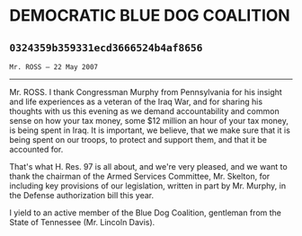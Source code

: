# DEMOCRATIC BLUE DOG COALITION
## `0324359b359331ecd3666524b4af8656`
`Mr. ROSS — 22 May 2007`

---


Mr. ROSS. I thank Congressman Murphy from Pennsylvania for his 
insight and life experiences as a veteran of the Iraq War, and for 
sharing his thoughts with us this evening as we demand accountability 
and common sense on how your tax money, some $12 million an hour of 
your tax money, is being spent in Iraq. It is important, we believe, 
that we make sure that it is being spent on our troops, to protect and 
support them, and that it be accounted for.



That's what H. Res. 97 is all about, and we're very pleased, and we 
want to thank the chairman of the Armed Services Committee, Mr. 
Skelton, for including key provisions of our legislation, written in 
part by Mr. Murphy, in the Defense authorization bill this year.

I yield to an active member of the Blue Dog Coalition, gentleman from 
the State of Tennessee (Mr. Lincoln Davis).